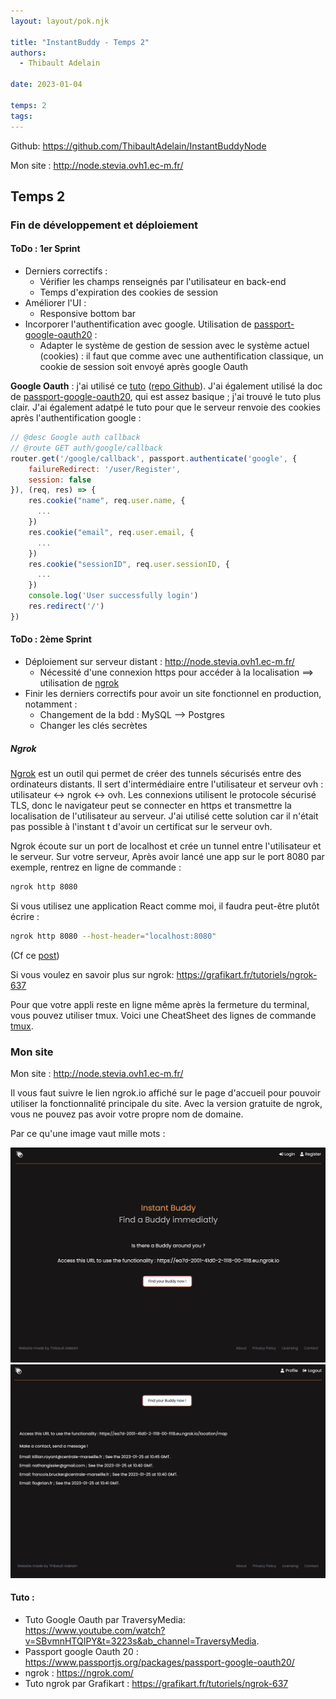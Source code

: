 ```yaml
---
layout: layout/pok.njk

title: "InstantBuddy - Temps 2"
authors:
  - Thibault Adelain

date: 2023-01-04

temps: 2
tags:
---
```


Github: <https://github.com/ThibaultAdelain/InstantBuddyNode>

Mon site : <http://node.stevia.ovh1.ec-m.fr/>

## Temps 2

### Fin de développement et déploiement

#### ToDo : 1er Sprint

- Derniers correctifs :
  - Vérifier les champs renseignés par l'utilisateur en back-end
  - Temps d'expiration des cookies de session
- Améliorer l'UI :
  - Responsive bottom bar
- Incorporer l'authentification avec google. Utilisation de [passport-google-oauth20](https://www.passportjs.org/packages/passport-google-oauth20/) :
  - Adapter le système de gestion de session avec le système actuel (cookies) : il faut que comme avec une authentification classique, un cookie de session soit envoyé après google Oauth

**Google Oauth** : j'ai utilisé ce [tuto](https://www.youtube.com/watch?v=SBvmnHTQIPY&t=3223s&ab_channel=TraversyMedia) ([repo Github](https://github.com/bradtraversy/storybooks)). J'ai également utilisé la doc de [passport-google-oauth20](https://www.passportjs.org/packages/passport-google-oauth20/), qui est assez basique ; j'ai trouvé le tuto plus clair. J'ai également adatpé le tuto pour que le serveur renvoie des cookies après l'authentification google :

```javascript
// @desc Google auth callback
// @route GET auth/google/callback
router.get('/google/callback', passport.authenticate('google', {
    failureRedirect: '/user/Register',
    session: false
}), (req, res) => {
    res.cookie("name", req.user.name, {
      ...
    })
    res.cookie("email", req.user.email, {
      ...
    })
    res.cookie("sessionID", req.user.sessionID, {
      ...
    })
    console.log('User successfully login')
    res.redirect('/')
})
```

#### ToDo : 2ème Sprint

- Déploiement sur serveur distant : <http://node.stevia.ovh1.ec-m.fr/>
  - Nécessité d'une connexion https pour accéder à la localisation ==> utilisation de [ngrok](https://ngrok.com/)
- Finir les derniers correctifs pour avoir un site fonctionnel en production, notamment :
  - Changement de la bdd : MySQL --> Postgres
  - Changer les clés secrètes

##### Ngrok

[Ngrok](https://ngrok.com/) est un outil qui permet de créer des tunnels sécurisés entre des ordinateurs distants. Il sert d'intermédiaire entre l'utilisateur et serveur ovh : utilisateur <-> ngrok <-> ovh. Les connexions utilisent le protocole sécurisé TLS, donc le navigateur peut se connecter en https et transmettre la localisation de l'utilisateur au serveur. J'ai utilisé cette solution car il n'était pas possible à l'instant t d'avoir un certificat sur le serveur ovh.

Ngrok écoute sur un port de localhost et crée un tunnel entre l'utilisateur et le serveur. Sur votre serveur, Après avoir lancé une app sur le port 8080 par exemple, rentrez en ligne de commande :

```bash
ngrok http 8080
```

Si vous utilisez une application React comme moi, il faudra peut-être plutôt écrire :

```bash
ngrok http 8080 --host-header="localhost:8080"
```

(Cf ce [post](https://stackoverflow.com/questions/45425721/invalid-host-header-when-ngrok-tries-to-connect-to-react-dev-server))

Si vous voulez en savoir plus sur ngrok: <https://grafikart.fr/tutoriels/ngrok-637>

Pour que votre appli reste en ligne même après la fermeture du terminal, vous pouvez utiliser tmux. Voici une CheatSheet des lignes de commande [tmux](https://tmuxcheatsheet.com/).

### Mon site

Mon site : <http://node.stevia.ovh1.ec-m.fr/>

Il vous faut suivre le lien ngrok.io affiché sur le page d'accueil pour pouvoir utiliser la fonctionnalité principale du site. Avec la version gratuite de ngrok, vous ne pouvez pas avoir votre propre nom de domaine.

Par ce qu'une image vaut mille mots :

![homePage](homePage.png)
![mapPage](mapPage.png)

#### Tuto :

- Tuto Google Oauth par TraversyMedia: <https://www.youtube.com/watch?v=SBvmnHTQIPY&t=3223s&ab_channel=TraversyMedia>.
- Passport google Oauth 20 : <https://www.passportjs.org/packages/passport-google-oauth20/>
- ngrok : <https://ngrok.com/>
- Tuto ngrok par Grafikart : <https://grafikart.fr/tutoriels/ngrok-637>